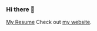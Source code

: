### Hi there 👋

[My Resume](https://drive.google.com/file/d/1wbiZqXv0Ef7ni-o2W47SVAXpqIHkYkfu/view?usp=sharing)
Check out [my website](https://utk003.github.io/).

<!--
**utk003/utk003** is a ✨ _special_ ✨ repository because its `README.md` (this file) appears on your GitHub profile.

Here are some ideas to get you started:

- 🔭 I’m currently working on ...
- 🌱 I’m currently learning ...
- 👯 I’m looking to collaborate on ...
- 🤔 I’m looking for help with ...
- 💬 Ask me about ...
- 📫 How to reach me: ...
- 😄 Pronouns: ...
- ⚡ Fun fact: ...
-->
